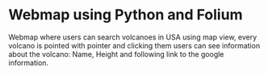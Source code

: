 # Webmap using Python and Folium
Webmap where users can search volcanoes in USA using map view, 
every volcano is pointed with pointer and clicking them users can see information
about the volcano: Name, Height and following link to the google information.
